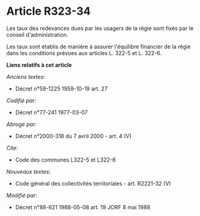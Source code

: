 # Article R323-34

Les taux des redevances dues par les usagers de la régie sont fixés par le conseil d'administration.

Les taux sont établis de manière à assurer l'équilibre financier de la régie dans les conditions prévues aux articles L.
322-5 et L. 322-6.

**Liens relatifs à cet article**

_Anciens textes_:

  - Décret n°59-1225 1959-10-19 art. 27

_Codifié par_:

  - Décret n°77-241 1977-03-07

_Abrogé par_:

  - Décret n°2000-318 du 7 avril 2000 - art. 4 (V)

_Cite_:

  - Code des communes L322-5 et L322-6

_Nouveaux textes_:

  - Code général des collectivités territoriales - art. R2221-32 (V)

_Modifié par_:

  - Décret n°88-621 1988-05-08 art. 19 JORF 8 mai 1988
